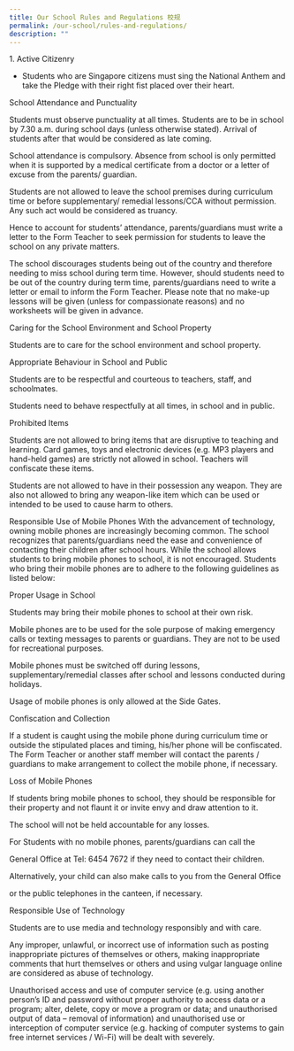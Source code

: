 ```yaml
---
title: Our School Rules and Regulations 校规
permalink: /our-school/rules-and-regulations/
description: ""
---
```

1\. Active Citizenry
* Students who are Singapore citizens must sing the National Anthem and take the Pledge with their right fist placed over their heart.


School Attendance and Punctuality

Students must observe punctuality at all times. Students are to be in school by 7.30 a.m. during school days (unless otherwise stated). Arrival of students after that would be considered as late coming.

School attendance is compulsory. Absence from school is only permitted when it is supported by a medical certificate from a doctor or a letter of excuse from the parents/ guardian.

Students are not allowed to leave the school premises during curriculum time or before supplementary/ remedial lessons/CCA without permission. Any such act would be considered as truancy.

Hence to account for students’ attendance, parents/guardians must write a letter to the Form Teacher to seek permission for students to leave the school on any private matters.

The school discourages students being out of the country and therefore needing to miss school during term time. However, should students need to be out of the country during term time, parents/guardians need to write a letter or email to inform the Form Teacher. Please note that no make-up lessons will be given (unless for compassionate reasons) and no worksheets will be given in advance.


Caring for the School Environment and School Property

Students are to care for the school environment and school property.



Appropriate Behaviour in School and Public

Students are to be respectful and courteous to teachers, staff, and schoolmates.

Students need to behave respectfully at all times, in school and in public.



Prohibited Items

Students are not allowed to bring items that are disruptive to teaching and learning. Card games, toys and electronic devices (e.g. MP3 players and hand-held games) are strictly not allowed in school. Teachers will confiscate these items.

Students are not allowed to have in their possession any weapon. They are also not allowed to bring any weapon-like item which can be used or intended to be used to cause harm to others.



Responsible Use of Mobile Phones
With the advancement of technology, owning mobile phones are increasingly becoming common. The school recognizes that parents/guardians need the ease and convenience of contacting their children after school hours. While the school allows students to bring mobile phones to school, it is not encouraged. Students who bring their mobile phones are to adhere to the following guidelines as listed below:


Proper Usage in School

Students may bring their mobile phones to school at their own risk.

Mobile phones are to be used for the sole purpose of making emergency calls or texting messages to parents or guardians. They are not to be used for recreational purposes.

Mobile phones must be switched off during lessons, supplementary/remedial classes after school and lessons conducted during holidays.

Usage of mobile phones is only allowed at the Side Gates.

Confiscation and Collection

If a student is caught using the mobile phone during curriculum time or outside the stipulated places and timing, his/her phone will be confiscated. The Form Teacher or another staff member will contact the parents / guardians to make arrangement to collect the mobile phone, if necessary.

Loss of Mobile Phones

If students bring mobile phones to school, they should be responsible for their property and not flaunt it or invite envy and draw attention to it.

The school will not be held accountable for any losses.


For Students with no mobile phones, parents/guardians can call the

General Office at Tel: 6454 7672 if they need to contact their children.

Alternatively, your child can also make calls to you from the General Office

or the public telephones in the canteen, if necessary.


Responsible Use of Technology

Students are to use media and technology responsibly and with care.

Any improper, unlawful, or incorrect use of information such as posting inappropriate pictures of themselves or others, making inappropriate comments that hurt themselves or others and using vulgar language online are considered as abuse of technology.

Unauthorised access and use of computer service (e.g. using another person’s ID and password without proper authority to access data or a program; alter, delete, copy or move a program or data; and unauthorised output of data – removal of information) and unauthorised use or interception of computer service (e.g. hacking of computer systems to gain free internet services / Wi-Fi) will be dealt with severely.

